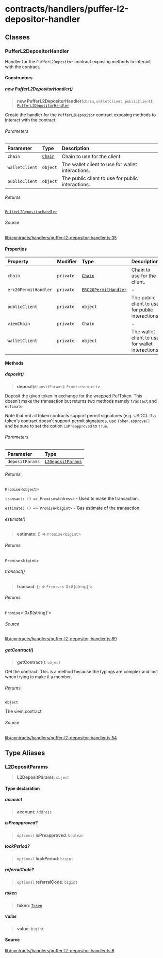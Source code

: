 # contracts/handlers/puffer-l2-depositor-handler

## Classes

### PufferL2DepositorHandler

Handler for the `PufferL2Depositor` contract exposing methods to
interact with the contract.

#### Constructors

##### new PufferL2DepositorHandler()

> **new PufferL2DepositorHandler**(`chain`, `walletClient`, `publicClient`): [`PufferL2DepositorHandler`](puffer-l2-depositor-handler.md#pufferl2depositorhandler)

Create the handler for the `PufferL2Depositor` contract exposing
methods to interact with the contract.

###### Parameters

| Parameter | Type | Description |
| :------ | :------ | :------ |
| `chain` | [`Chain`](../../chains/constants.md#chain) | Chain to use for the client. |
| `walletClient` | `object` | The wallet client to use for wallet interactions. |
| `publicClient` | `object` | The public client to use for public interactions. |

###### Returns

[`PufferL2DepositorHandler`](puffer-l2-depositor-handler.md#pufferl2depositorhandler)

###### Source

[lib/contracts/handlers/puffer-l2-depositor-handler.ts:35](https://github.com/PufferFinance/puffer-sdk/blob/2ca4ca708a93d0fd96e57575e2b5bc924e934421/lib/contracts/handlers/puffer-l2-depositor-handler.ts#L35)

#### Properties

| Property | Modifier | Type | Description |
| :------ | :------ | :------ | :------ |
| `chain` | `private` | [`Chain`](../../chains/constants.md#chain) | Chain to use for the client. |
| `erc20PermitHandler` | `private` | [`ERC20PermitHandler`](erc20-permit-handler.md#erc20permithandler) | - |
| `publicClient` | `private` | `object` | The public client to use for public interactions. |
| `viemChain` | `private` | `Chain` | - |
| `walletClient` | `private` | `object` | The wallet client to use for wallet interactions. |

#### Methods

##### deposit()

> **deposit**(`depositParams`): `Promise`\<`object`\>

Deposit the given token in exchange for the wrapped PufToken. This
doesn't make the transaction but returns two methods namely
`transact` and `estimate`.

Note that not all token contracts support permit signatures (e.g.
USDC). If a token's contract doesn't support permit signatures, use
`Token.approve()` and be sure to set the option `isPreapproved` to
`true`.

###### Parameters

| Parameter | Type |
| :------ | :------ |
| `depositParams` | [`L2DepositParams`](puffer-l2-depositor-handler.md#l2depositparams) |

###### Returns

`Promise`\<`object`\>

`transact: () => Promise<Address>` - Used to make the
transaction.

`estimate: () => Promise<bigint>` - Gas estimate of the
transaction.

###### estimate()

> **estimate**: () => `Promise`\<`bigint`\>

###### Returns

`Promise`\<`bigint`\>

###### transact()

> **transact**: () => `Promise`\<\`0x$\{string\}\`\>

###### Returns

`Promise`\<\`0x$\{string\}\`\>

###### Source

[lib/contracts/handlers/puffer-l2-depositor-handler.ts:89](https://github.com/PufferFinance/puffer-sdk/blob/2ca4ca708a93d0fd96e57575e2b5bc924e934421/lib/contracts/handlers/puffer-l2-depositor-handler.ts#L89)

##### getContract()

> **getContract**(): `object`

Get the contract. This is a method because the typings are complex
and lost when trying to make it a member.

###### Returns

`object`

The viem contract.

###### Source

[lib/contracts/handlers/puffer-l2-depositor-handler.ts:54](https://github.com/PufferFinance/puffer-sdk/blob/2ca4ca708a93d0fd96e57575e2b5bc924e934421/lib/contracts/handlers/puffer-l2-depositor-handler.ts#L54)

## Type Aliases

### L2DepositParams

> **L2DepositParams**: `object`

#### Type declaration

##### account

> **account**: `Address`

##### isPreapproved?

> `optional` **isPreapproved**: `boolean`

##### lockPeriod?

> `optional` **lockPeriod**: `bigint`

##### referralCode?

> `optional` **referralCode**: `bigint`

##### token

> **token**: [`Token`](../tokens.md#token)

##### value

> **value**: `bigint`

#### Source

[lib/contracts/handlers/puffer-l2-depositor-handler.ts:8](https://github.com/PufferFinance/puffer-sdk/blob/2ca4ca708a93d0fd96e57575e2b5bc924e934421/lib/contracts/handlers/puffer-l2-depositor-handler.ts#L8)
